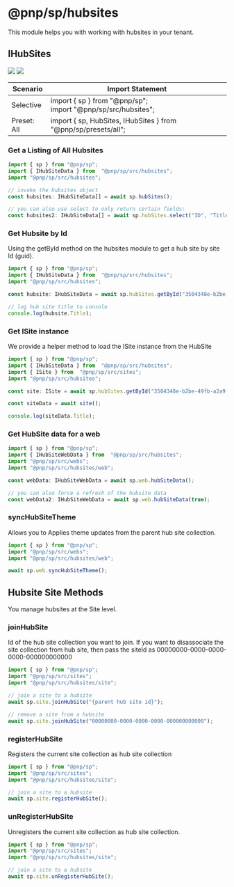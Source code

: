 # @pnp/sp/hubsites

This module helps you with working with hubsites in your tenant.

## IHubSites

[![](https://img.shields.io/badge/Invokable-informational.svg)](../invokable.md) [![](https://img.shields.io/badge/Selective%20Imports-informational.svg)](../selective-imports.md)

| Scenario    | Import Statement                                                  |
| ----------- | ----------------------------------------------------------------- |
| Selective   | import { sp } from "@pnp/sp";<br />import "@pnp/sp/src/hubsites"; |
| Preset: All | import { sp, HubSites, IHubSites } from "@pnp/sp/presets/all";    |

### Get a Listing of All Hubsites

```TypeScript
import { sp } from "@pnp/sp";
import { IHubSiteData } from  "@pnp/sp/src/hubsites";
import "@pnp/sp/src/hubsites";

// invoke the hubsites object
const hubsites: IHubSiteData[] = await sp.hubSites();

// you can also use select to only return certain fields:
const hubsites2: IHubSiteData[] = await sp.hubSites.select("ID", "Title", "RelatedHubSiteIds")();
```

### Get Hubsite by Id

Using the getById method on the hubsites module to get a hub site by site Id (guid).

```TypeScript
import { sp } from "@pnp/sp";
import { IHubSiteData } from  "@pnp/sp/src/hubsites";
import "@pnp/sp/src/hubsites";

const hubsite: IHubSiteData = await sp.hubSites.getById("3504348e-b2be-49fb-a2a9-2d748db64beb")();

// log hub site title to console
console.log(hubsite.Title);
```

### Get ISite instance

We provide a helper method to load the ISite instance from the HubSite

```TypeScript
import { sp } from "@pnp/sp";
import { IHubSiteData } from  "@pnp/sp/src/hubsites";
import { ISite } from  "@pnp/sp/src/sites";
import "@pnp/sp/src/hubsites";

const site: ISite = await sp.hubSites.getById("3504348e-b2be-49fb-a2a9-2d748db64beb").getSite();

const siteData = await site();

console.log(siteData.Title);
```


### Get HubSite data for a web

```TypeScript
import { sp } from "@pnp/sp";
import { IHubSiteWebData } from  "@pnp/sp/src/hubsites";
import "@pnp/sp/src/webs";
import "@pnp/sp/src/hubsites/web";

const webData: IHubSiteWebData = await sp.web.hubSiteData();

// you can also force a refresh of the hubsite data
const webData2: IHubSiteWebData = await sp.web.hubSiteData(true);
```


### syncHubSiteTheme

Allows you to Applies theme updates from the parent hub site collection.

```TypeScript
import { sp } from "@pnp/sp";
import "@pnp/sp/src/webs";
import "@pnp/sp/src/hubsites/web";

await sp.web.syncHubSiteTheme();
```

## Hubsite Site Methods

You manage hubsites at the Site level.

### joinHubSite

Id of the hub site collection you want to join. If you want to disassociate the site collection from hub site, then pass the siteId as 00000000-0000-0000-0000-000000000000

```TypeScript
import { sp } from "@pnp/sp";
import "@pnp/sp/src/sites";
import "@pnp/sp/src/hubsites/site";

// join a site to a hubsite
await sp.site.joinHubSite("{parent hub site id}");

// remove a site from a hubsite 
await sp.site.joinHubSite("00000000-0000-0000-0000-000000000000");
```

### registerHubSite

Registers the current site collection as hub site collection

```TypeScript
import { sp } from "@pnp/sp";
import "@pnp/sp/src/sites";
import "@pnp/sp/src/hubsites/site";

// join a site to a hubsite
await sp.site.registerHubSite();
```

### unRegisterHubSite

Unregisters the current site collection as hub site collection.

```TypeScript
import { sp } from "@pnp/sp";
import "@pnp/sp/src/sites";
import "@pnp/sp/src/hubsites/site";

// join a site to a hubsite
await sp.site.unRegisterHubSite();
```
